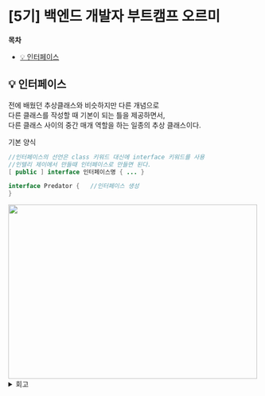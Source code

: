 # [5기] 백엔드 개발자 부트캠프 오르미

**목차**

- [💡 인터페이스](#인터페이스)




## 💡 인터페이스
<a id="인터페이스"></a>

전에 배웠던 추상클래스와 비슷하지만 다른 개념으로   
다른 클래스를 작성할 때 기본이 되는 틀을 제공하면서,   
다른 클래스 사이의 중간 매개 역할을 하는 일종의 추상 클래스이다.

기본 양식

```java
//인터페이스의 선언은 class 키워드 대신에 interface 키워드를 사용
//인텔리 제이에서 만들때 인터페이스로 만들면 된다.
[ public ] interface 인터페이스명 { ... }

interface Predator {   //인터페이스 생성
}
```




<img src="img/day30/" width="500" height="350" alt="">




<details>
<summary> 회고 </summary>

인터페이스는 조금 나가긴 했는데 다음에 완전 나가면 한번에 정리하려고 합니다.<br>
<br>
개인적으로 예외처리에서 궁금한건<br>
예외처리는 에러상황에서 종료가 되는 대신 어떤 작업을 하고 해당 작업만 마무리하나요?<br>
아님 프로그램 종료까지 되는건가요?<br>
<br>
의문을 가지게 된 이유는 반복문중에서 예외처리를 했을때 오류를 표시하고<br>
다시 반복분으로 돌아가는 기능은 없나? 하는 의문이었습니다.

</details>